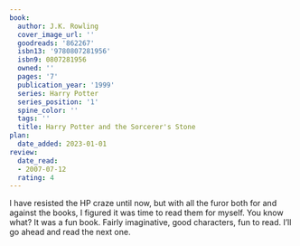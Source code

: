 ```yaml
---
book:
  author: J.K. Rowling
  cover_image_url: ''
  goodreads: '862267'
  isbn13: '9780807281956'
  isbn9: 0807281956
  owned: ''
  pages: '7'
  publication_year: '1999'
  series: Harry Potter
  series_position: '1'
  spine_color: ''
  tags: ''
  title: Harry Potter and the Sorcerer's Stone
plan:
  date_added: 2023-01-01
review:
  date_read:
  - 2007-07-12
  rating: 4
---
```


I have resisted the HP craze until now, but with all the furor both for and against the books, I figured it was time to read them for myself. You know what? It was a fun book. Fairly imaginative, good characters, fun to read. I’ll go ahead and read the next one.
